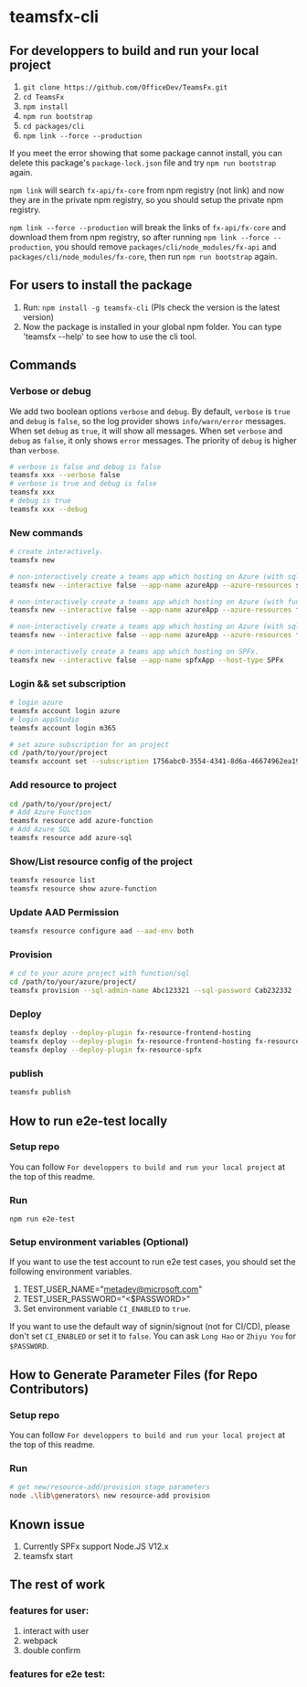 # teamsfx-cli

## For developpers to build and run your local project

1. `git clone https://github.com/OfficeDev/TeamsFx.git`
2. `cd TeamsFx`
3. `npm install`
4. `npm run bootstrap`
5. `cd packages/cli`
6. `npm link --force --production`

If you meet the error showing that some package cannot install, you can delete this package's `package-lock.json` file and try `npm run bootstrap` again.

`npm link` will search `fx-api/fx-core` from npm registry (not link) and now they are in the private npm registry, so you should setup the private npm registry.

`npm link --force --production` will break the links of `fx-api/fx-core` and download them from npm registry, so after running `npm link --force --production`, you should remove `packages/cli/node_modules/fx-api` and `packages/cli/node_modules/fx-core`, then run `npm run bootstrap` again.

## For users to install the package
1. Run: `npm install -g teamsfx-cli` (Pls check the version is the latest version)
2. Now the package is installed in your global npm folder. You can type 'teamsfx --help' to see how to use the cli tool.

## Commands

### Verbose or debug

We add two boolean options `verbose` and `debug`. By default, `verbose` is `true` and `debug` is `false`, so the log provider shows `info/warn/error` messages. When set `debug` as `true`, it will show all messages. When set `verbose` and `debug` as `false`, it only shows `error` messages. The priority of `debug` is higher than `verbose`.

```bash
# verbose is false and debug is false
teamsfx xxx --verbose false
# verbose is true and debug is false
teamsfx xxx
# debug is true
teamsfx xxx --debug
```

### New commands

```bash
# create interactively.
teamsfx new

# non-interactively create a teams app which hosting on Azure (with sql).
teamsfx new --interactive false --app-name azureApp --azure-resources sql

# non-interactively create a teams app which hosting on Azure (with function).
teamsfx new --interactive false --app-name azureApp --azure-resources function

# non-interactively create a teams app which hosting on Azure (with sql and function).
teamsfx new --interactive false --app-name azureApp --azure-resources function sql

# non-interactively create a teams app which hosting on SPFx.
teamsfx new --interactive false --app-name spfxApp --host-type SPFx
```

### Login && set subscription

```bash
# login azure
teamsfx account login azure
# login appStudio
teamsfx account login m365

# set azure subscription for an project
cd /path/to/your/project
teamsfx account set --subscription 1756abc0-3554-4341-8d6a-46674962ea19
```

### Add resource to project

```bash
cd /path/to/your/project/
# Add Azure Function
teamsfx resource add azure-function
# Add Azure SQL
teamsfx resource add azure-sql
```

### Show/List resource config of the project
```bash
teamsfx resource list
teamsfx resource show azure-function
```

### Update AAD Permission
```bash
teamsfx resource configure aad --aad-env both
```
### Provision

```bash
# cd to your azure project with function/sql
cd /path/to/your/azure/project/
teamsfx provision --sql-admin-name Abc123321 --sql-password Cab232332 --sql-confirm-password Cab232332
```

### Deploy

```bash
teamsfx deploy --deploy-plugin fx-resource-frontend-hosting
teamsfx deploy --deploy-plugin fx-resource-frontend-hosting fx-resource-function
teamsfx deploy --deploy-plugin fx-resource-spfx
```

### publish

```bash
teamsfx publish
```

## How to run e2e-test locally

### Setup repo
You can follow `For developpers to build and run your local project` at the top of this readme.

### Run
`npm run e2e-test`

### Setup environment variables (Optional)
If you want to use the test account to run e2e test cases, you should set the following environment variables.

1. TEST_USER_NAME="metadev@microsoft.com"
2. TEST_USER_PASSWORD="<$PASSWORD>"
3. Set environment variable `CI_ENABLED` to `true`.

If you want to use the default way of signin/signout (not for CI/CD), please don't set `CI_ENABLED` or set it to `false`.
You can ask `Long Hao` or `Zhiyu You` for `$PASSWORD`.

## How to Generate Parameter Files (for Repo Contributors)

### Setup repo
You can follow `For developpers to build and run your local project` at the top of this readme.

### Run
```bash
# get new/resource-add/provision stage parameters
node .\lib\generators\ new resource-add provision
```

## Known issue
1. Currently SPFx support Node.JS V12.x
2. teamsfx start

## The rest of work

### features for user:
1. interact with user
2. webpack
3. double confirm

### features for e2e test:
